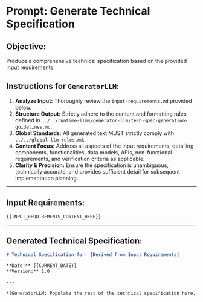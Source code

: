 # Prompt: Generate Technical Specification

## Objective:
Produce a comprehensive technical specification based on the provided input requirements.

## Instructions for `GeneratorLLM`:

1.  **Analyze Input:** Thoroughly review the `input-requirements.md` provided below.
2.  **Structure Output:** Strictly adhere to the content and formatting rules defined in `../../runtime-llms/generator-llm/tech-spec-generation-guidelines.md`.
3.  **Global Standards:** All generated text MUST strictly comply with `../../global-llm-rules.md`.
4.  **Content Focus:** Address all aspects of the input requirements, detailing components, functionalities, data models, APIs, non-functional requirements, and verification criteria as applicable.
5.  **Clarity & Precision:** Ensure the specification is unambiguous, technically accurate, and provides sufficient detail for subsequent implementation planning.

---
## Input Requirements:

```
{{INPUT_REQUIREMENTS_CONTENT_HERE}}
```
---

## Generated Technical Specification:
```markdown
# Technical Specification for: [Derived from Input Requirements]

**Date:** {{CURRENT_DATE}}
**Version:** 1.0

---

*(GeneratorLLM: Populate the rest of the technical specification here, following the guidelines.)*
```


